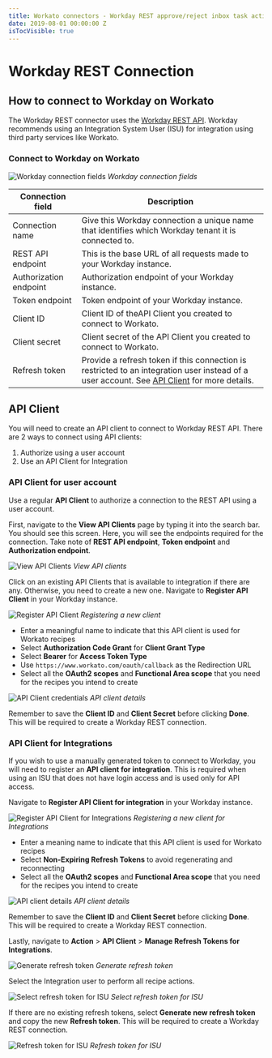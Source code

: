 ```yaml
---
title: Workato connectors - Workday REST approve/reject inbox task action
date: 2019-08-01 00:00:00 Z
isTocVisible: true
---
```


# Workday REST Connection

## How to connect to Workday on Workato

The Workday REST connector uses the [Workday REST API](https://doc.workday.com/reader/wsiU0cnNjCc_k7shLNxLEA/HvgwLwxCHVdBlZUTNd9s7A). Workday recommends using an Integration System User (ISU) for integration using third party services like Workato.

### Connect to Workday on Workato

![Workday connection fields](/assets/images/workday-rest/workday-rest-connection.png)
*Workday connection fields*

| Connection field  | Description |
| ----------------- | ----------- |
| Connection name   | Give this Workday connection a unique name that identifies which Workday tenant it is connected to. |
| REST API endpoint | This is the base URL of all requests made to your Workday instance. |
| Authorization endpoint | Authorization endpoint of your Workday instance.               |  
| Token endpoint    | Token endpoint of your Workday instance.                            |
| Client ID         | Client ID of theAPI Client you created to connect to Workato.       |
| Client secret     | Client secret of the API Client you created to connect to Workato.  |
| Refresh token     | Provide a refresh token if this connection is restricted to an integration user instead of a user account. See [API Client](#api-client) for more details. |

## API Client
You will need to create an API client to connect to Workday REST API. There are 2 ways to connect using API clients:
1. Authorize using a user account
2. Use an API Client for Integration

### API Client for user account
Use a regular **API Client** to authorize a connection to the REST API using a user account.

First, navigate to the **View API Clients** page by typing it into the search bar. You should see this screen. Here, you will see the endpoints required for the connection. Take note of **REST API endpoint**, **Token endpoint** and **Authorization endpoint**.

![View API Clients](/assets/images/workday-rest/view-api-client-endpoints.png)
*View API clients*

Click on an existing API Clients that is available to integration if there are any. Otherwise, you need to create a new one. Navigate to **Register API Client** in your Workday instance.

![Register API Client](/assets/images/workday-rest/register-api-client.png)
*Registering a new client*

- Enter a meaningful name to indicate that this API client is used for Workato recipes
- Select **Authorization Code Grant** for **Client Grant Type**
- Select **Bearer** for **Access Token Type**
- Use `https://www.workato.com/oauth/callback` as the Redirection URL
- Select all the **OAuth2 scopes** and **Functional Area scope** that you need for the recipes you intend to create

![API Client credentials](/assets/images/workday-rest/api-client-details.png)
*API client details*

Remember to save the **Client ID** and **Client Secret** before clicking **Done**. This will be required to create a Workday REST connection.

### API Client for Integrations
If you wish to use a manually generated token to connect to Workday, you will need to register an **API client for integration**. This is required when using an ISU that does not have login access and is used only for API access.

Navigate to **Register API Client for integration** in your Workday instance.

![Register API Client for Integrations](/assets/images/workday-rest/register-api-client-for-integration.png)
*Registering a new client for Integrations*

- Enter a meaning name to indicate that this API client is used for Workato recipes
- Select **Non-Expiring Refresh Tokens** to avoid regenerating and reconnecting
- Select all the **OAuth2 scopes** and **Functional Area scope** that you need for the recipes you intend to create

![API client details](/assets/images/workday-rest/api-client-for-integration-details.png)
*API client details*

Remember to save the **Client ID** and **Client Secret** before clicking **Done**. This will be required to create a Workday REST connection.

Lastly, navigate to **Action** > **API Client** > **Manage Refresh Tokens for Integrations**.

![Generate refresh token](/assets/images/workday-rest/generate-refresh-token.png)
*Generate refresh token*

Select the Integration user to perform all recipe actions.

![Select refresh token for ISU](/assets/images/workday-rest/choose-isu.png)
*Select refresh token for ISU*

If there are no existing refresh tokens, select **Generate new refresh token** and copy the new **Refresh token**. This will be required to create a Workday REST connection.

![Refresh token for ISU](/assets/images/workday-rest/isu-refresh-token.png)
*Refresh token for ISU*
